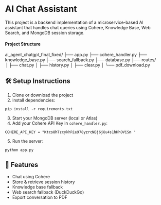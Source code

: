 # AI Chat Assistant

This project is a backend implementation of a microservice-based AI assistant that handles chat queries using Cohere, Knowledge Base, Web Search, and MongoDB session storage.

#### Project Structure

ai_agent_chatgpt_final_fixed/
├── app.py
├── cohere_handler.py
├── knowledge_base.py
├── search_fallback.py
├── database.py
├── routes/
│   ├── chat.py
│   ├── history.py
│   ├── clear.py
│   └── pdf_download.py


## 🛠️ Setup Instructions

1. Clone or download the project
2. Install dependencies:

```
pip install -r requirements.txt
```

3. Start your MongoDB server (local or Atlas)
4. Add your Cohere API Key in `cohere_handler.py`:

```
COHERE_API_KEY = "Ktcs8hTzcykhR1e978yzrcNBj6j8u4s1hHhOViSn "
```

5. Run the server:

```
python app.py
```

## 🧠 Features

- Chat using Cohere
- Store & retrieve session history
- Knowledge base fallback
- Web search fallback (DuckDuckGo)
- Export conversation to PDF
